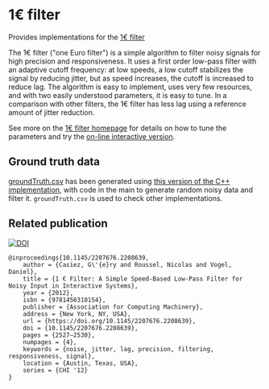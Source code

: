 # 1€ filter

Provides implementations for the [1€ filter](https://gery.casiez.net/1euro/)

The 1€ filter ("one Euro filter") is a simple algorithm to filter noisy signals for high precision and responsiveness. It uses a first order low-pass filter with an adaptive cutoff frequency: at low speeds, a low cutoff stabilizes the signal by reducing jitter, but as speed increases, the cutoff is increased to reduce lag. The algorithm is easy to implement, uses very few resources, and with two easily understood parameters, it is easy to tune. In a comparison with other filters, the 1€ filter has less lag using a reference amount of jitter reduction.

See more on the [1€ filter homepage](https://gery.casiez.net/1euro/) for details on how to tune the parameters and try the [on-line interactive version](https://gery.casiez.net/1euro/InteractiveDemo/).


## Ground truth data
[groundTruth.csv](groundTruth.csv) has been generated using [this version of the C++ implementation](https://github.com/casiez/OneEuroFilter/blob/56126d84fd9107b4a8942deb5785a854730f404c/cpp/OneEuroFilter.cc), with code in the main to generate random noisy data and filter it. ```groundTruth.csv``` is used to check other implementations.

## Related publication

[![DOI](https://img.shields.io/badge/doi-10.1145%2F2207676.2208639-blue)](https://doi.org/10.1145/2207676.2208639)

```
@inproceedings{10.1145/2207676.2208639,
    author = {Casiez, G\'{e}ry and Roussel, Nicolas and Vogel, Daniel},
    title = {1 € Filter: A Simple Speed-Based Low-Pass Filter for Noisy Input in Interactive Systems},
    year = {2012},
    isbn = {9781450310154},
    publisher = {Association for Computing Machinery},
    address = {New York, NY, USA},
    url = {https://doi.org/10.1145/2207676.2208639},
    doi = {10.1145/2207676.2208639},
    pages = {2527–2530},
    numpages = {4},
    keywords = {noise, jitter, lag, precision, filtering, responsiveness, signal},
    location = {Austin, Texas, USA},
    series = {CHI '12}
}
```


